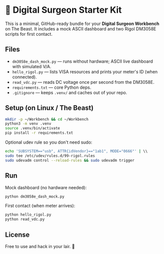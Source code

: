 # 🦇 Digital Surgeon Starter Kit

This is a minimal, GitHub-ready bundle for your **Digital Surgeon Workbench** on The Beast.
It includes a mock ASCII dashboard and two Rigol DM3058E scripts for first contact.

## Files
- `dm3058e_dash_mock.py` — runs without hardware; ASCII live dashboard with simulated V/A.
- `hello_rigol.py` — lists VISA resources and prints your meter's ID (when connected).
- `read_vdc.py` — reads DC voltage once per second from the DM3058E.
- `requirements.txt` — core Python deps.
- `.gitignore` — keeps `.venv/` and caches out of your repo.

## Setup (on Linux / The Beast)
```bash
mkdir -p ~/Workbench && cd ~/Workbench
python3 -m venv .venv
source .venv/bin/activate
pip install -r requirements.txt
```

Optional udev rule so you don't need sudo:
```bash
echo 'SUBSYSTEM=="usb", ATTR{idVendor}=="1ab1", MODE="0666"' | \\
sudo tee /etc/udev/rules.d/99-rigol.rules
sudo udevadm control --reload-rules && sudo udevadm trigger
```

## Run
Mock dashboard (no hardware needed):
```bash
python dm3058e_dash_mock.py
```

First contact (when meter arrives):
```bash
python hello_rigol.py
python read_vdc.py
```

## License
Free to use and hack in your lair. 🦇
